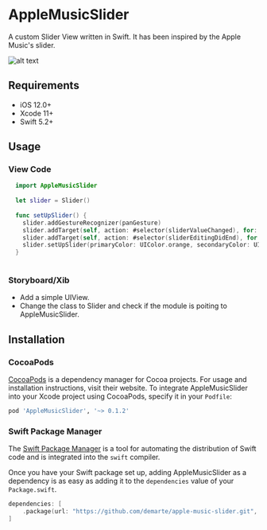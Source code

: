 # AppleMusicSlider

A custom Slider View written in Swift. It has been inspired by the Apple Music's slider.

![alt text](https://github.com/demarte/apple-music-slider/tree/main/Readme/slider.gif "Slider")

## Requirements
- iOS 12.0+
- Xcode 11+
- Swift 5.2+

## Usage

### View Code

```swift
  import AppleMusicSlider
  
  let slider = Slider()
  
  func setUpSlider() {
    slider.addGestureRecognizer(panGesture)
    slider.addTarget(self, action: #selector(sliderValueChanged), for: .valueChanged)
    slider.addTarget(self, action: #selector(sliderEditingDidEnd), for: .editingDidEnd)
    slider.setUpSlider(primaryColor: UIColor.orange, secondaryColor: UIColor.red)
  }
  
```
### Storyboard/Xib

- Add a simple UIView.
- Change the class to Slider and check if the module is poiting to AppleMusicSlider.


## Installation

### CocoaPods

[CocoaPods](https://cocoapods.org) is a dependency manager for Cocoa projects. For usage and installation instructions, visit their website. To integrate AppleMusicSlider into your Xcode project using CocoaPods, specify it in your `Podfile`:

```ruby
pod 'AppleMusicSlider', '~> 0.1.2'
```
### Swift Package Manager

The [Swift Package Manager](https://swift.org/package-manager/) is a tool for automating the distribution of Swift code and is integrated into the `swift` compiler. 

Once you have your Swift package set up, adding AppleMusicSlider as a dependency is as easy as adding it to the `dependencies` value of your `Package.swift`.

```swift
dependencies: [
    .package(url: "https://github.com/demarte/apple-music-slider.git", .upToNextMajor(from: "0.1.2"))
]
```

